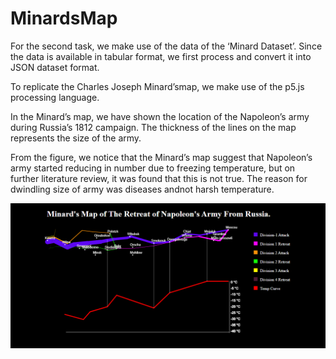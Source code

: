 # MinardsMap

For the second task, we make use of the data of the ‘Minard Dataset’. Since the data is available in tabular format, we first process and convert it into JSON dataset format.

To replicate the Charles Joseph Minard’smap, we make use of the p5.js processing language. 

In the Minard’s map, we have shown the location of the Napoleon’s army during Russia’s 1812 campaign. The thickness of the lines on the map represents the size of the army.

From the figure, we notice that the Minard’s map suggest that Napoleon’s army started reducing in number due to freezing temperature, but on further literature review, it was found that this is not true. The reason for dwindling size of army was diseases andnot harsh temperature.

![Image description](https://github.com/TheAdityaVishnu/MinardsMap/blob/master/Visual%20Image.png?raw=true)

